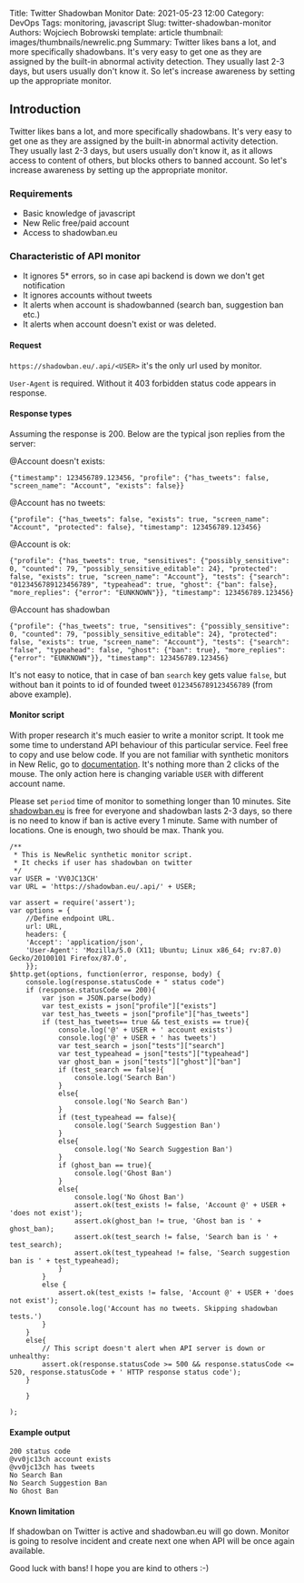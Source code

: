 Title: Twitter Shadowban Monitor
Date: 2021-05-23 12:00
Category: DevOps
Tags: monitoring, javascript
Slug: twitter-shadowban-monitor
Authors: Wojciech Bobrowski
template: article
thumbnail: images/thumbnails/newrelic.png
Summary: Twitter likes bans a lot, and more specifically shadowbans. It's very easy to get one as they are assigned by the built-in abnormal activity detection. They usually last 2-3 days, but users usually don't know it. So let's increase awareness by setting up the appropriate monitor.
## Introduction
Twitter likes bans a lot, and more specifically shadowbans. It's very easy to get one as they are assigned by the 
built-in abnormal activity detection. They usually last 2-3 days, but users usually don't know it, as it allows access 
to content of others, but blocks others to banned account. So let's increase awareness by setting up the appropriate monitor.
### Requirements
- Basic knowledge of javascript
- New Relic free/paid account
- Access to shadowban.eu
### Characteristic of API monitor
- It ignores 5* errors, so in case api backend is down we don't get notification
- It ignores accounts without tweets
- It alerts when account is shadowbanned (search ban, suggestion ban etc.)
- It alerts when account doesn't exist or was deleted.
#### Request
`https://shadowban.eu/.api/<USER>` it's the only url used by monitor.

`User-Agent` is required. Without it 403 forbidden status code appears in response.
#### Response types
Assuming the response is 200. Below are the typical json replies from the server:

@Account doesn't exists:
```
{"timestamp": 123456789.123456, "profile": {"has_tweets": false, "screen_name": "Account", "exists": false}}
```
@Account has no tweets:
```
{"profile": {"has_tweets": false, "exists": true, "screen_name": "Account", "protected": false}, "timestamp": 123456789.123456}
```
@Account is ok:
```
{"profile": {"has_tweets": true, "sensitives": {"possibly_sensitive": 0, "counted": 79, "possibly_sensitive_editable": 24}, "protected": false, "exists": true, "screen_name": "Account"}, "tests": {"search": "0123456789123456789", "typeahead": true, "ghost": {"ban": false}, "more_replies": {"error": "EUNKNOWN"}}, "timestamp": 123456789.123456}
```
@Account has shadowban
```
{"profile": {"has_tweets": true, "sensitives": {"possibly_sensitive": 0, "counted": 79, "possibly_sensitive_editable": 24}, "protected": false, "exists": true, "screen_name": "Account"}, "tests": {"search": "false", "typeahead": false, "ghost": {"ban": true}, "more_replies": {"error": "EUNKNOWN"}}, "timestamp": 123456789.123456}
```
It's not easy to notice, that in case of ban `search` key gets value `false`, but without ban it points to id of founded tweet `0123456789123456789` (from above example).
#### Monitor script
With proper research it's much easier to write a monitor script. It took me some time to understand 
API behaviour of this particular service. Feel free to copy and use below code. If you are not familiar with synthetic 
monitors in New Relic, go to [documentation](https://docs.newrelic.com/docs/synthetics/synthetic-monitoring/scripting-monitors/write-synthetic-api-tests/). 
It's nothing more than 2 clicks of the mouse. The only action here is changing variable `USER` with different account name.

Please set `period` time of monitor to something longer than 10 minutes. Site [shadowban.eu](https://shadowban.eu) is free
for everyone and shadowban lasts 2-3 days, so there is no need to know if ban is active
every 1 minute. Same with number of locations. One is enough, two should be max. Thank you.
```
/**
 * This is NewRelic synthetic monitor script. 
 * It checks if user has shadowban on twitter
 */
var USER = 'VV0JC13CH'
var URL = 'https://shadowban.eu/.api/' + USER;

var assert = require('assert');
var options = {
    //Define endpoint URL.
    url: URL,
    headers: {
    'Accept': 'application/json',
    'User-Agent': 'Mozilla/5.0 (X11; Ubuntu; Linux x86_64; rv:87.0) Gecko/20100101 Firefox/87.0',
    }};
$http.get(options, function(error, response, body) {
    console.log(response.statusCode + " status code")
    if (response.statusCode == 200){
        var json = JSON.parse(body)
        var test_exists = json["profile"]["exists"]
        var test_has_tweets = json["profile"]["has_tweets"]
        if (test_has_tweets== true && test_exists == true){
            console.log('@' + USER + ' account exists')
            console.log('@' + USER + ' has tweets')
            var test_search = json["tests"]["search"]
            var test_typeahead = json["tests"]["typeahead"]
            var ghost_ban = json["tests"]["ghost"]["ban"]
            if (test_search == false){
                console.log('Search Ban')
            }
            else{
                console.log('No Search Ban')
            }
            if (test_typeahead == false){
                console.log('Search Suggestion Ban')
            }
            else{
                console.log('No Search Suggestion Ban')
            }
            if (ghost_ban == true){
                console.log('Ghost Ban')
            }
            else{
                console.log('No Ghost Ban')
                assert.ok(test_exists != false, 'Account @' + USER + 'does not exist');
                assert.ok(ghost_ban != true, 'Ghost ban is ' + ghost_ban);
                assert.ok(test_search != false, 'Search ban is ' + test_search);
                assert.ok(test_typeahead != false, 'Search suggestion ban is ' + test_typeahead);
            }
        }
        else {
            assert.ok(test_exists != false, 'Account @' + USER + 'does not exist');
            console.log('Account has no tweets. Skipping shadowban tests.')
        }
    }
    else{
        // This script doesn't alert when API server is down or unhealthy:
        assert.ok(response.statusCode >= 500 && response.statusCode <= 520, response.statusCode + ' HTTP response status code');
    }

    }

);
```
#### Example output
```
200 status code
@vv0jc13ch account exists
@vv0jc13ch has tweets
No Search Ban
No Search Suggestion Ban
No Ghost Ban
```
#### Known limitation
If shadowban on Twitter is active and shadowban.eu will go down. Monitor is going to resolve incident and create next one
when API will be once again available. 

Good luck with bans! I hope you are kind to others :-)
